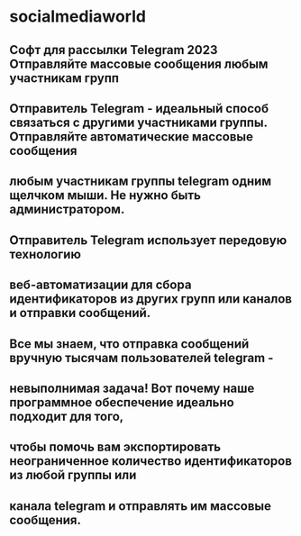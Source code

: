 # socialmediaworld
Софт для рассылки Telegram 2023
Отправляйте массовые сообщения любым участникам групп
-
Отправитель Telegram - идеальный способ связаться с другими участниками группы. Отправляйте автоматические массовые сообщения 
-
любым участникам группы telegram одним щелчком мыши. Не нужно быть администратором. 
-
Отправитель Telegram использует передовую технологию 
-
веб-автоматизации для сбора идентификаторов из других групп или каналов и отправки сообщений.
-
Все мы знаем, что отправка сообщений вручную тысячам пользователей telegram - 
-
невыполнимая задача! Вот почему наше программное обеспечение идеально подходит для того,
-
чтобы помочь вам экспортировать неограниченное количество идентификаторов из любой группы или 
-
канала telegram и отправлять им массовые сообщения.
-

